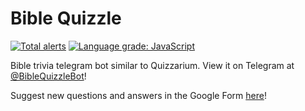 # Bible Quizzle

[![Total alerts](https://img.shields.io/lgtm/alerts/g/Samleo8/BibleQuizzle.svg?logo=lgtm&logoWidth=18)](https://lgtm.com/projects/g/Samleo8/BibleQuizzle/alerts/)
[![Language grade: JavaScript](https://img.shields.io/lgtm/grade/javascript/g/Samleo8/BibleQuizzle.svg?logo=lgtm&logoWidth=18)](https://lgtm.com/projects/g/Samleo8/BibleQuizzle/context:javascript)

Bible trivia telegram bot similar to Quizzarium. View it on Telegram at [@BibleQuizzleBot](https://t.me/BibleQuizzleBot)!

Suggest new questions and answers in the Google Form [here](https://forms.gle/aqZ3MK8QrBGzv9PEA)!